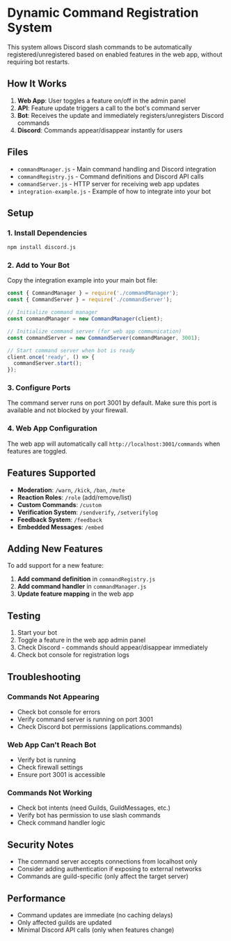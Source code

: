 # Dynamic Command Registration System

This system allows Discord slash commands to be automatically registered/unregistered based on enabled features in the web app, without requiring bot restarts.

## How It Works

1. **Web App**: User toggles a feature on/off in the admin panel
2. **API**: Feature update triggers a call to the bot's command server
3. **Bot**: Receives the update and immediately registers/unregisters Discord commands
4. **Discord**: Commands appear/disappear instantly for users

## Files

- `commandManager.js` - Main command handling and Discord integration
- `commandRegistry.js` - Command definitions and Discord API calls
- `commandServer.js` - HTTP server for receiving web app updates
- `integration-example.js` - Example of how to integrate into your bot

## Setup

### 1. Install Dependencies

```bash
npm install discord.js
```

### 2. Add to Your Bot

Copy the integration example into your main bot file:

```javascript
const { CommandManager } = require('./commandManager');
const { CommandServer } = require('./commandServer');

// Initialize command manager
const commandManager = new CommandManager(client);

// Initialize command server (for web app communication)
const commandServer = new CommandServer(commandManager, 3001);

// Start command server when bot is ready
client.once('ready', () => {
  commandServer.start();
});
```

### 3. Configure Ports

The command server runs on port 3001 by default. Make sure this port is available and not blocked by your firewall.

### 4. Web App Configuration

The web app will automatically call `http://localhost:3001/commands` when features are toggled.

## Features Supported

- **Moderation**: `/warn`, `/kick`, `/ban`, `/mute`
- **Reaction Roles**: `/role` (add/remove/list)
- **Custom Commands**: `/custom`
- **Verification System**: `/sendverify`, `/setverifylog`
- **Feedback System**: `/feedback`
- **Embedded Messages**: `/embed`

## Adding New Features

To add support for a new feature:

1. **Add command definition** in `commandRegistry.js`
2. **Add command handler** in `commandManager.js`
3. **Update feature mapping** in the web app

## Testing

1. Start your bot
2. Toggle a feature in the web app admin panel
3. Check Discord - commands should appear/disappear immediately
4. Check bot console for registration logs

## Troubleshooting

### Commands Not Appearing
- Check bot console for errors
- Verify command server is running on port 3001
- Check Discord bot permissions (applications.commands)

### Web App Can't Reach Bot
- Verify bot is running
- Check firewall settings
- Ensure port 3001 is accessible

### Commands Not Working
- Check bot intents (need Guilds, GuildMessages, etc.)
- Verify bot has permission to use slash commands
- Check command handler logic

## Security Notes

- The command server accepts connections from localhost only
- Consider adding authentication if exposing to external networks
- Commands are guild-specific (only affect the target server)

## Performance

- Command updates are immediate (no caching delays)
- Only affected guilds are updated
- Minimal Discord API calls (only when features change)
